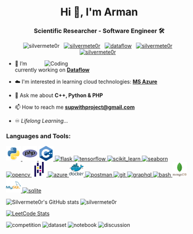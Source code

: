 <h1 align="center">Hi 👋, I'm Arman</h1>
<h3 align="center">Scientific Researcher - Software Engineer 🛠️</h3>

<p align="center"> 
  <img src="https://komarev.com/ghpvc/?username=silvermete0r&label=Profile%20views&color=0e75b6&style=flat" alt="silvermete0r" /> &nbsp 
  <a href="https://user-badge.committers.top/kazakhstan/silvermete0r"><img src="https://user-badge.committers.top/kazakhstan/silvermete0r.svg" alt="silvermete0r" /></a> &nbsp 
  <a href="https://dataflow.kz/"><img src="https://img.shields.io/badge/Powered%20by-Dataflow-line.svg" alt="dataflow" /></a> &nbsp 
  <a href="https://www.kaggle.com/armanzhalgasbayev"><img src="https://road-to-kaggle-grandmaster.vercel.app/api/simple/armanzhalgasbayev" alt="silvermete0r" /></a> &nbsp 
  <a href="https://leetcode.com/silvermete0r/"><img src="https://img.shields.io/badge/dynamic/json?style=flat&labelColor=black&color=%23ffa116&label=Ranking&query=ranking&url=https%3A%2F%2Fbadge.xyli.tech/%2Fapi%2Fusers%2Fsilvermete0r&logo=leetcode&logoColor=yellow" alt="silvermete0r" /></a> &nbsp
</p>

<img align="right" alt="Coding" width="400" src="https://media.tenor.com/YZPnGuPeZv8AAAAd/coding.gif">

- 🔭 I’m currently working on **[Dataflow](http://dataflow.kz)**

- ☁️ I'm interested in learning cloud technologies: **[MS Azure](https://azure.microsoft.com)**

- 💬 Ask me about **C++, Python & PHP**

- 📫 How to reach me **supwithproject@gmail.com**

- ♾️ *Lifelong Learning...*

<h3 align="left">Languages and Tools:</h3>

<p align="left"> 
<a href="https://www.python.org" target="_blank" rel="noreferrer"> <img src="https://raw.githubusercontent.com/devicons/devicon/master/icons/python/python-original.svg" alt="python" width="40" height="40"/> </a> 
<a href="https://www.php.net" target="_blank" rel="noreferrer"> <img src="https://raw.githubusercontent.com/devicons/devicon/master/icons/php/php-original.svg" alt="php" width="40" height="40"/> </a>
<a href="https://www.w3schools.com/cpp/" target="_blank" rel="noreferrer"> <img src="https://raw.githubusercontent.com/devicons/devicon/master/icons/cplusplus/cplusplus-original.svg" alt="cplusplus" width="40" height="40"/> </a>
<a href="https://flask.palletsprojects.com/" target="_blank" rel="noreferrer"> <img src="https://www.vectorlogo.zone/logos/pocoo_flask/pocoo_flask-icon.svg" alt="flask" width="40" height="40"/> </a>
<a href="https://www.tensorflow.org" target="_blank" rel="noreferrer"> <img src="https://www.vectorlogo.zone/logos/tensorflow/tensorflow-icon.svg" alt="tensorflow" width="40" height="40"/> </a> 
<a href="https://scikit-learn.org/" target="_blank" rel="noreferrer"> <img src="https://upload.wikimedia.org/wikipedia/commons/0/05/Scikit_learn_logo_small.svg" alt="scikit_learn" width="40" height="40"/> </a> 
<a href="https://seaborn.pydata.org/" target="_blank" rel="noreferrer"> <img src="https://seaborn.pydata.org/_images/logo-mark-lightbg.svg" alt="seaborn" width="40" height="40"/> </a>
<a href="https://opencv.org/" target="_blank" rel="noreferrer"> <img src="https://www.vectorlogo.zone/logos/opencv/opencv-icon.svg" alt="opencv" width="40" height="40"/> </a> 
<a href="https://pandas.pydata.org/" target="_blank" rel="noreferrer"> <img src="https://raw.githubusercontent.com/devicons/devicon/2ae2a900d2f041da66e950e4d48052658d850630/icons/pandas/pandas-original.svg" alt="pandas" width="40" height="40"/> </a>
<a href="https://azure.microsoft.com/en-in/" target="_blank" rel="noreferrer"> <img src="https://www.vectorlogo.zone/logos/microsoft_azure/microsoft_azure-icon.svg" alt="azure" width="40" height="40"/> </a> 
<a href="https://www.docker.com/" target="_blank" rel="noreferrer"> <img src="https://raw.githubusercontent.com/devicons/devicon/master/icons/docker/docker-original-wordmark.svg" alt="docker" width="40" height="40"/> </a> 
<a href="https://postman.com" target="_blank" rel="noreferrer"> <img src="https://www.vectorlogo.zone/logos/getpostman/getpostman-icon.svg" alt="postman" width="40" height="40"/> </a>
<a href="https://git-scm.com/" target="_blank" rel="noreferrer"> <img src="https://www.vectorlogo.zone/logos/git-scm/git-scm-icon.svg" alt="git" width="40" height="40"/> </a> 
<a href="https://graphql.org" target="_blank" rel="noreferrer"> <img src="https://www.vectorlogo.zone/logos/graphql/graphql-icon.svg" alt="graphql" width="40" height="40"/> </a>   
<a href="https://www.gnu.org/software/bash/" target="_blank" rel="noreferrer"> <img src="https://www.vectorlogo.zone/logos/gnu_bash/gnu_bash-icon.svg" alt="bash" width="40" height="40"/> </a> 
<a href="https://www.mongodb.com/" target="_blank" rel="noreferrer"> <img src="https://raw.githubusercontent.com/devicons/devicon/master/icons/mongodb/mongodb-original-wordmark.svg" alt="mongodb" width="40" height="40"/> </a> 
<a href="https://www.mysql.com/" target="_blank" rel="noreferrer"> <img src="https://raw.githubusercontent.com/devicons/devicon/master/icons/mysql/mysql-original-wordmark.svg" alt="mysql" width="40" height="40"/> </a>
<a href="https://www.sqlite.org/" target="_blank" rel="noreferrer"> <img src="https://www.vectorlogo.zone/logos/sqlite/sqlite-icon.svg" alt="sqlite" width="40" height="40"/> </a> 
</p>

![Silvermete0r's GitHub stats](https://github-readme-stats.vercel.app/api?username=silvermete0r&show_icons=true)
<img src="https://github-readme-streak-stats.herokuapp.com/?user=silvermete0r" alt="silvermete0r" />

[![LeetCode Stats](https://leetcard.jacoblin.cool/silvermete0r?theme=light&extension=activity)](https://leetcard.jacoblin.cool/silvermete0r?theme=light&extension=activity)

![competition](https://road-to-kaggle-grandmaster.vercel.app/api/badges/armanzhalgasbayev/competition/light)
![dataset](https://road-to-kaggle-grandmaster.vercel.app/api/badges/armanzhalgasbayev/dataset/light)
![notebook](https://road-to-kaggle-grandmaster.vercel.app/api/badges/armanzhalgasbayev/notebook/light)
![discussion](https://road-to-kaggle-grandmaster.vercel.app/api/badges/armanzhalgasbayev/discussion/light)
